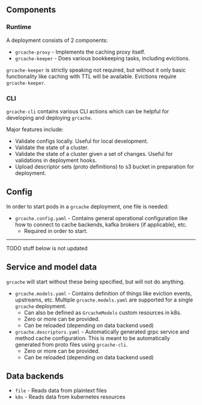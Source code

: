 ## Components

### Runtime
A deployment consists of 2 components:
* `grcache-proxy` - Implements the caching proxy itself.
* `grcache-keeper` - Does various bookkeeping tasks, including evictions.

`grcache-keeper` is strictly speaking not required, but without it only
basic functionality like caching with TTL will be available. Evictions
require `grcache-keeper`.

### CLI
`grcache-cli` contains various CLI actions which can be helpful for
developing and deploying `grcache`.

Major features include:
* Validate configs locally. Useful for local development.
* Validate the state of a cluster.
* Validate the state of a cluster given a set of changes. Useful for
  validations in deployment hooks.
* Upload descriptor sets (proto definitions) to s3 bucket in preparation
  for deployment.

## Config
In order to start pods in a `grcache` deployment, one file is needed:
* `grcache.config.yaml` - Contains general operational configuration like
  how to connect to cache backends, kafka brokers (if applicable), etc.
  * Required in order to start.

---

TODO stuff below is not updated

## Service and model data
`grcache` will start without these being specified, but will not do anything.
* `grcache.models.yaml` - Contains definition of things like eviction
  events, upstreams, etc. Multiple `grcache.models.yaml` are supported
  for a single `grcache` deployment.
  * Can also be defined as `GrcacheModels` custom resources in k8s.
  * Zero or more can be provided.
  * Can be reloaded (depending on data backend used)
* `grcache.descriptors.yaml` - Automatically generated grpc service and method
  cache configuration. This is meant to be automatically generated from
  proto files using `grcache-cli`.
  * Zero or more can be provided.
  * Can be reloaded (depending on data backend used)

## Data backends
* `file` - Reads data from plaintext files
* `k8s` - Reads data from kubernetes resources
